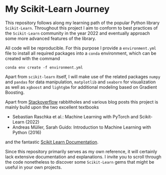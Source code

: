 # My Scikit-Learn Journey

This repository follows along my learning path of the popular Python library `Scikit-Learn`.
Throughout this project I aim to conform to best practices of the `Scikit-Learn` community in the year 2022 and eventually approach some more advanced features of the library.

All code will be reproducible. For this purpose I provide a `environment.yml` file to install all required packages into a `conda` environment, which can be created with the command

```
conda env create -f environment.yml
```

Apart from `scikit-learn` itself, I will make use of the related packages `numpy` and `pandas` for data manipulation, `matplotlib` and `seaborn` for visualization as well as `xgboost` and `lightgbm` for additional modeling based on Gradient Boosting.

Apart from [Stackoverflow](https://stackoverflow.com/) rabbitholes and various blog posts this project is mainly build upon the two excellent textbooks

- Sebastian Raschka et al.: Machine Learning with PyTorch and Scikit-Learn (2022)
- Andreas Müller, Sarah Guido: Introduction to Machine Learning with Python (2016)

and the fantastic [Scikit Learn Documentation](https://scikit-learn.org/stable/).

Since this repository primarily serves as my own reference, it will certainly lack extensive documentation and explanations.
I invite you to scroll through the code nonetheless to discover some `Scikit-Learn` gems that might be useful in your own projects.